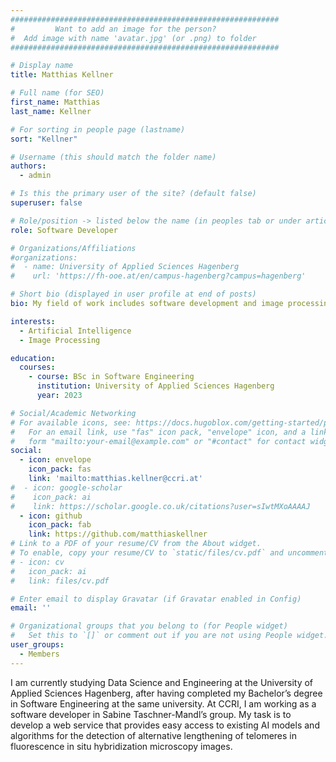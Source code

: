 ```yaml
---
############################################################
#         Want to add an image for the person?
#  Add image with name 'avatar.jpg' (or .png) to folder
############################################################

# Display name
title: Matthias Kellner

# Full name (for SEO)
first_name: Matthias
last_name: Kellner

# For sorting in people page (lastname)
sort: "Kellner"

# Username (this should match the folder name)
authors:
  - admin

# Is this the primary user of the site? (default false)
superuser: false

# Role/position -> listed below the name (in peoples tab or under articles/events)
role: Software Developer

# Organizations/Affiliations
#organizations:
#  - name: University of Applied Sciences Hagenberg
#    url: 'https://fh-ooe.at/en/campus-hagenberg?campus=hagenberg'

# Short bio (displayed in user profile at end of posts)
bio: My field of work includes software development and image processing.

interests:
  - Artificial Intelligence
  - Image Processing

education:
  courses:
    - course: BSc in Software Engineering
      institution: University of Applied Sciences Hagenberg
      year: 2023

# Social/Academic Networking
# For available icons, see: https://docs.hugoblox.com/getting-started/page-builder/#icons
#   For an email link, use "fas" icon pack, "envelope" icon, and a link in the
#   form "mailto:your-email@example.com" or "#contact" for contact widget.
social:
  - icon: envelope
    icon_pack: fas
    link: 'mailto:matthias.kellner@ccri.at'
#  - icon: google-scholar
#    icon_pack: ai
#    link: https://scholar.google.co.uk/citations?user=sIwtMXoAAAAJ
  - icon: github
    icon_pack: fab
    link: https://github.com/matthiaskellner
# Link to a PDF of your resume/CV from the About widget.
# To enable, copy your resume/CV to `static/files/cv.pdf` and uncomment the lines below.
# - icon: cv
#   icon_pack: ai
#   link: files/cv.pdf

# Enter email to display Gravatar (if Gravatar enabled in Config)
email: ''

# Organizational groups that you belong to (for People widget)
#   Set this to `[]` or comment out if you are not using People widget. -> options listed in 'content/people/index.md'
user_groups:
  - Members
---
```


I am currently studying Data Science and Engineering at the University of Applied Sciences Hagenberg, after having completed my Bachelor’s degree in Software Engineering at the same university. At CCRI, I am working as a software developer in Sabine Taschner-Mandl’s group. My task is to develop a web service that provides easy access to existing AI models and algorithms for the detection of alternative lengthening of telomeres in fluorescence in situ hybridization microscopy images.
